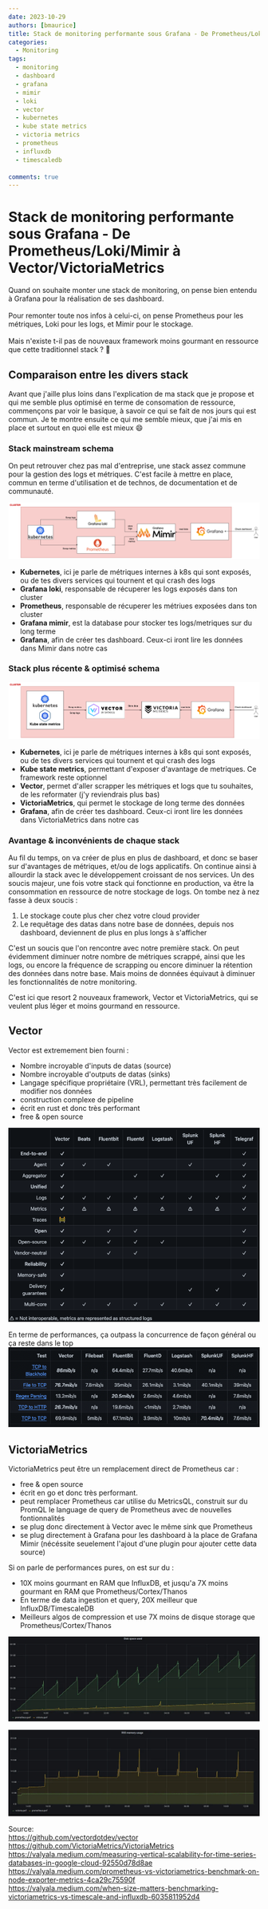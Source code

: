 ```yaml
---
date: 2023-10-29
authors: [bmaurice]
title: Stack de monitoring performante sous Grafana - De Prometheus/Loki/Mimir à Vector/VictoriaMetrics
categories:
  - Monitoring
tags:
  - monitoring
  - dashboard
  - grafana
  - mimir
  - loki
  - vector
  - kubernetes
  - kube state metrics
  - victoria metrics
  - prometheus
  - influxdb
  - timescaledb

comments: true
---
```


# Stack de monitoring performante sous Grafana - De Prometheus/Loki/Mimir à Vector/VictoriaMetrics

Quand on souhaite monter une stack de monitoring, on pense bien entendu à Grafana pour la réalisation de ses dashboard. <br><br>
Pour remonter toute nos infos à celui-ci, on pense Prometheus pour les métriques, Loki pour les logs, et Mimir pour le stockage.  <br><br>
Mais n'existe t-il pas de nouveaux framework moins gourmant en ressource que cette traditionnel stack ? 🤔

<!-- more -->

## Comparaison entre les divers stack
Avant que j'aille plus loins dans l'explication de ma stack que je propose et qui me semble plus optimisé en terme de consomation de ressource, commençons par voir le basique, à savoir ce qui se fait de nos jours qui est commun. Je te montre ensuite ce qui me semble mieux, que j'ai mis en place et surtout en quoi elle est mieux :smile:

### Stack mainstream schema
On peut retrouver chez pas mal d'entreprise, une stack assez commune pour la gestion des logs et métriques. C'est facile à mettre en place, commun en terme d'utilisation et de technos, de documentation et de communauté.

![Stack ancienne generation](../../ressource/blog/monitoring-stack/data-pipeline-old-stack-grafana-prometheus-mimir-loki.png)

- **Kubernetes**, ici je parle de métriques internes à k8s qui sont exposés, ou de tes divers services qui tournent et qui crash des logs
- **Grafana loki**, responsable de récuperer les logs exposés dans ton cluster
- **Prometheus**, responsable de récuperer les métriues exposées dans ton cluster
- **Grafana mimir**, est la database pour stocker tes logs/metriques sur du long terme
- **Grafana**, afin de créer tes dashboard. Ceux-ci iront lire les données dans Mimir dans notre cas 

### Stack plus récente & optimisé schema
![Stack nouvelle generation](../../ressource/blog/monitoring-stack/data-pipeline-new-stack-victoriametrics-vector-grafana-kubestatemetrics.png)

- **Kubernetes**, ici je parle de métriques internes à k8s qui sont exposés, ou de tes divers services qui tournent et qui crash des logs
- **Kube state metrics**, permettant d'exposer d'avantage de metriques. Ce framework reste optionnel
- **Vector**, permet d'aller scrapper les métriques et logs que tu souhaites, de les reformater (j'y reviendrais plus bas)
- **VictoriaMetrics**, qui permet le stockage de long terme des données
- **Grafana**, afin de créer tes dashboard. Ceux-ci iront lire les données dans VictoriaMetrics dans notre cas 


### Avantage & inconvénients de chaque stack
Au fil du temps, on va créer de plus en plus de dashboard, et donc se baser sur d'avantages de métriques, et/ou de logs applicatifs. On continue ainsi à allourdir la stack avec le développement croissant de nos services. Un des soucis majeur, une fois votre stack qui fonctionne en production, va être la consommation en ressource de notre stockage de logs. On tombe nez à nez fasse à deux soucis :  

1. Le stockage coute plus cher chez votre cloud provider  
2. Le requêtage des datas dans notre base de données, depuis nos dashboard, deviennent de plus en plus longs à s'afficher   

C'est un soucis que l'on rencontre avec notre première stack. On peut évidemment diminuer notre nombre de métriques scrappé, ainsi que les logs, ou encore la fréquence de scrapping ou encore diminuer la rétention des données dans notre base. Mais moins de données équivaut à diminuer les fonctionnalités de notre monitoring.

C'est ici que resort 2 nouveaux framework, Vector et VictoriaMetrics, qui se veulent plus léger et moins gourmand en ressource.


## Vector
Vector est extremement bien fourni :

- Nombre incroyable d'inputs de datas (source)
- Nombre incroyable d'outputs de datas (sinks)
- Langage spécifique propriétaire (VRL), permettant très facilement de modifier nos données
- construction complexe de pipeline
- écrit en rust et donc très performant
- free & open source


![Vector features](../../ressource/blog/vector/vector-features.png)

En terme de performances, ça outpass la concurrence de façon général ou ça reste dans le top 
![Vector performances](../../ressource/blog/vector/vector-performance.png)

## VictoriaMetrics
VictoriaMetrics peut être un remplacement direct de Prometheus car : 

- free & open source
- écrit en go et donc très performant. 
- peut remplacer Prometheus car utilise du MetricsQL, construit sur du PromQL le language de query de Prometheus avec de nouvelles fontionnalités
- se plug donc directement à Vector avec le même sink que Prometheus
- se plug directement à Grafana pour les dashboard à la place de Grafana Mimir (nécéssite seuelement l'ajout d'une plugin pour ajouter cette data source)

Si on parle de performances pures, on est sur du :

- 10X moins gourmant en RAM que InfluxDB, et jusqu'a 7X moins gourmant en RAM que Prometheus/Cortex/Thanos
- En terme de data ingestion et query, 20X meilleur que InfluxDB/TimescaleDB
- Meilleurs algos de compression et use 7X moins de disque storage que Prometheus/Cortex/Thanos

![Prometheus vs VictoriaMetrics for Disk Space](../../ressource/blog/victoria-metrics/prometheus-vs-victoriametrics-disk-space.png)

![Prometheus vs VictoriaMetrics for memory usage](../../ressource/blog/victoria-metrics/prometheus-vs-victoriametrics-memory-usage.png)

Source:  
https://github.com/vectordotdev/vector  
https://github.com/VictoriaMetrics/VictoriaMetrics  
https://valyala.medium.com/measuring-vertical-scalability-for-time-series-databases-in-google-cloud-92550d78d8ae  
https://valyala.medium.com/prometheus-vs-victoriametrics-benchmark-on-node-exporter-metrics-4ca29c75590f  
https://valyala.medium.com/when-size-matters-benchmarking-victoriametrics-vs-timescale-and-influxdb-6035811952d4  